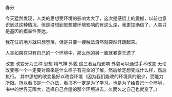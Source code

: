 春分

今天猛然发现，人类的思想受环境的影响太大了，这次是感悟上的震撼，以前也意识到过这种情况，但是没想到思想被环境影响的有这么深，我更加确信了，人类只是基因的概率性表达。

我在住的地方就只想堕落，但是只要一接触法自然就突然开朗起来。

人类如果在只有自己的一个环境中，那么他的另一面就暴露无遗了

改变
改变分为三种
思想 精气神 外貌
这三者互相影响
外貌可以通过手术改变
无论改变哪一个一定要对原来是什么样子有完全的了解，然后给定想变成什么样，然后执行。
其中思想的改变最好以改变环境（因为我们能改的环境真的很少，受能力所限。所以看书是一个办法，看书不一定是为了学习。也是为了给自己一个环境，书中的世界无限大，选择自己合适的那个环境进去，久而久之自己也就变了。）